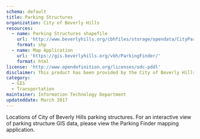 ```yaml
---
schema: default
title: Parking Structures
organization: City of Beverly Hills
resources:
  - name: Parking Structures shapefile
    url: 'http://www.beverlyhills.org/cbhfiles/storage/opendata/CityParkingStructures.zip'
    format: shp
  - name: Map Application
    url: 'https://gis.beverlyhills.org/vbh/ParkingFinder/'
    format: html     
license: 'http://www.opendefinition.org/licenses/odc-pddl'
disclaimer: This product has been provided by the City of Beverly Hills on as as-is basis for informational purposes. No warranty is made by the City of Beverly Hills regarding specific accuracy, completeness, or fitness for any particular purpose or use of any data made available on the City’s Open Data Portal. The City reserves the right to discontinue availability of content on the Open Data Portal at any time and for any reason.
category:
  - GIS
  - Transportation
maintainer: Information Technology Department
updateddate: March 2017
---
```

Locations of City of Beverly Hills parking structures. For an interactive view of parking structure GIS data, please view the Parking Finder mapping application.
